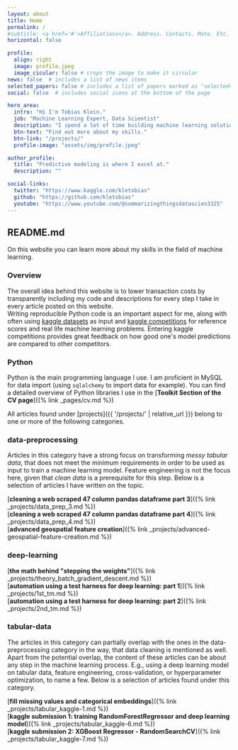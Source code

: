 ```yaml
---
layout: about
title: Home
permalink: /
#subtitle: <a href='#'>Affiliations</a>. Address. Contacts. Moto. Etc.
horizontal: false

profile:
  align: right
  image: profile.jpeg
  image_cicular: false # crops the image to make it circular
news: false  # includes a list of news items
selected_papers: false # includes a list of papers marked as "selected={true}"
social: false  # includes social icons at the bottom of the page

hero_area:
  intro: "Hi I'm Tobias Klein."
  job: "Machine Learning Expert, Data Scientist"
  description: "I spend a lot of time building machine learning solutions"
  btn-text: "Find out more about my skills."
  btn-link: "/projects/"
  profile-image: "assets/img/profile.jpeg"

author_profile:
  title: "Predictive modeling is where I excel at."
  description: ""

social-links:
  twitter: "https://www.kaggle.com/kletobias"
  github: "https://github.com/kletobias"
  youtube: "https://www.youtube.com/@summarizingthingsdatascien3325"
---
```


## README.md

On this website you can learn more about my skills in the field of machine
learning.

### Overview
The overall idea behind this website is to lower transaction costs by
transparently including my code and descriptions for every step I take in every
article posted on this website.<br> Writing reproducible Python code is an
important aspect for me, along with often using [kaggle
datasets](https://www.kaggle.com/datasets) as input and [kaggle
competitions](https://www.kaggle.com/competitions) for reference scores and real
life machine learning problems.
Entering kaggle competitions provides great feedback on how good one's model
predictions are compared to other competitors.

### Python
Python is the main programming language I use. I am proficient in MySQL for data
import (using `sqlalchemy` to import data for example). You can find a detailed
overview of Python libraries I use in the [**Toolkit Section of the CV page**]({% link _pages/cv.md %})

All articles found under [projects]({{ '/projects/' | relative_url }}) belong to one or more
of the following categories.


### data-preprocessing

Articles in this category have a strong focus on transforming *messy tabular
data*, that does not meet the minimum requirements in order to be used as input
to train a machine learning model. Feature engineering is not the focus here,
given that *clean data* is a prerequisite for this step. Below is a selection of
articles I have written on the topic.

[**cleaning a web scraped 47 column pandas dataframe part 3**]({% link _projects/data_prep_3.md %})<br>
[**cleaning a web scraped 47 column pandas dataframe part 4**]({% link _projects/data_prep_4.md %})<br>
[**advanced geospatial feature creation**]({% link _projects/advanced-geospatial-feature-creation.md %})<br>


### deep-learning

[**the math behind \"stepping the weights\"**]({% link _projects/theory_batch_gradient_descent.md %})<br>
[**automation using a test harness for deep learning: part 1**]({% link _projects/1st_tm.md %})<br>
[**automation using a test harness for deep learning: part 2**]({% link _projects/2nd_tm.md %})<br>

### tabular-data

The articles in this category can partially overlap with the ones in the
data-preprocessing category in the way, that data cleaning is mentioned as well.
Apart from the potential overlap, the content of these articles can be about any
step in the machine learning process. E.g., using a deep learning model on
tabular data, feature engineering, cross-validation, or hyperparameter
optimization, to name a few. Below is a selection of articles found under this
category.

[**fill missing values and categorical embeddings**]({% link _projects/tabular_kaggle-1.md %})<br>
[**kaggle submission 1: training RandomForestRegressor and deep learning model**]({% link _projects/tabular_kaggle-6.md %})<br>
[**kaggle submission 2: XGBoost Regressor - RandomSearchCV**]({% link _projects/tabular_kaggle-7.md %})<br><br>
